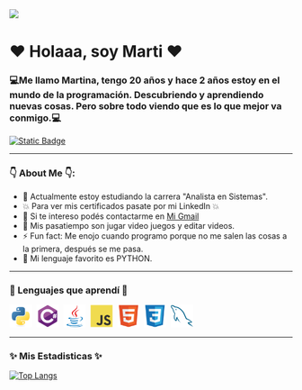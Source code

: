 <div id = "header" aling="center "  >
    <img src="https://media.giphy.com/media/Dh5q0sShxgp13DwrvG/giphy.gif" width="200">
    <h1 aling="center">
        ♥ Holaaa, soy Marti ♥
    </h1>
    <h3 aling="center">
        💻Me llamo Martina, tengo 20 años y hace 2 años estoy en 
        el mundo de la programación. Descubriendo y aprendiendo
        nuevas cosas. Pero sobre todo viendo que es lo que mejor 
        va conmigo.💻
    </h3>
</div>
<div id="links-cabecera" aling="center">
    <a href="https://www.linkedin.com/in/martina-ponce-de-leon/">
        <img alt="Static Badge" src="https://img.shields.io/badge/Marti%20Ponce-LinkedIn-blue">
    </a>  
</div>

---

### 👇 About Me 👇:
- 🔭 Actualmente estoy estudiando la carrera "Analista en Sistemas".
- 💥 Para ver mis certificados pasate por mi LinkedIn 💥
- 💬 Si te intereso podés contactarme en [Mi Gmail](martiponcedeleon03@gmail.com)
- 🌱 Mis pasatiempo son jugar video juegos y editar videos.
- ⚡ Fun fact: Me enojo cuando programo porque no me salen las cosas a la primera, después se me pasa.
- 🎯 Mi lenguaje favorito es PYTHON.


---

<h3 aling="left"> 💫 Lenguajes que aprendí 💫</h3>
<div aling="center">
    <img src="https://github.com/devicons/devicon/blob/master/icons/python/python-original.svg" title="PYTHON" alt="PYTHON" width="40" height="40">&nbsp;
    <img src="https://github.com/devicons/devicon/blob/master/icons/csharp/csharp-original.svg" title="csharp" alt="csharp" width="40" height="40">&nbsp;
    <img src="https://github.com/devicons/devicon/blob/master/icons/java/java-original.svg" title="java" alt="java" width="40" height="40">&nbsp;  
    <img src="https://github.com/devicons/devicon/blob/master/icons/javascript/javascript-original.svg" title="javascript" alt="javascript" width="40" height="40">&nbsp;
    <img src="https://github.com/devicons/devicon/blob/master/icons/html5/html5-original.svg" title="HTML" alt="HTML5" width="40" height="40">&nbsp;
    <img src="https://github.com/devicons/devicon/blob/master/icons/css3/css3-original.svg" title="CSS3" alt="CSS3" width="40" height="40">&nbsp;
    <img src="https://github.com/devicons/devicon/blob/master/icons/mysql/mysql-original.svg" title="mysql" alt="mysql" width="40" height="40">&nbsp;
</div>

---
### ✨ Mis Estadisticas ✨

[![Top Langs](https://github-readme-stats.vercel.app/api/top-langs/?username=martiponce&layout=compact)](https://github.com/anuraghazra/github-readme-stats)
